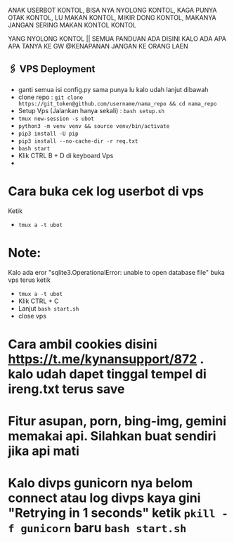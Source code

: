 
ANAK USERBOT KONTOL, BISA NYA NYOLONG KONTOL, KAGA PUNYA OTAK KONTOL, LU MAKAN KONTOL, MIKIR DONG KONTOL, MAKANYA JANGAN SERING MAKAN KONTOL KONTOL


YANG NYOLONG KONTOL || SEMUA PANDUAN ADA DISINI KALO ADA APA APA TANYA KE GW @KENAPANAN JANGAN KE ORANG LAEN


## 🖇 VPS Deployment
- ganti semua isi config.py sama punya lu kalo udah lanjut dibawah
- clone repo : `git clone https://git_token@github.com/username/nama_repo && cd nama_repo`
- Setup Vps (Jalankan hanya sekali) : `bash setup.sh`
- `tmux new-session -s ubot`
- `python3 -m venv venv && source venv/bin/activate`
- `pip3 install -U pip`
- `pip3 install --no-cache-dir -r req.txt`
- `bash start`
- Klik CTRL B + D di keyboard Vps
- 

# Cara buka cek log userbot di vps
Ketik 
- `tmux a -t ubot`

# Note:
  Kalo ada eror "sqlite3.OperationalError: unable to open database file" buka vps terus ketik
- `tmux a -t ubot`
- Klik CTRL + C
- Lanjut `bash start.sh`
- close vps


# Cara ambil cookies disini https://t.me/kynansupport/872 . kalo udah dapet tinggal tempel di ireng.txt terus save


# Fitur asupan, porn, bing-img, gemini memakai api. Silahkan buat sendiri jika api mati

# Kalo divps gunicorn nya belom connect atau log divps kaya gini "Retrying in 1 seconds" ketik `pkill -f gunicorn` baru `bash start.sh`